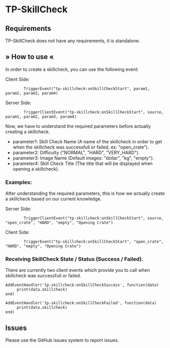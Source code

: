 # TP-SkillCheck

## Requirements

TP-SkillCheck does not have any requirements, it is standalone.


## » How to use «

In order to create a skillcheck, you can use the following event:

Client Side:

            TriggerEvent("tp-skillcheck:onSkillCheckStart", param1, param2, param3, param4)

Server Side:

            TriggerClientEvent("tp-skillcheck:onSkillCheckStart", source, param1, param2, param3, param4)
            

Now, we have to understand the required parameters before actually creating a skillcheck.

- parameter1: Skill Check Name (A name of the skillcheck in order to get when the skillcheck was successfull or failed, ex: "open_crate").
- parameter2: Difficulty ("NORMAL", "HARD", "VERY_HARD").
- parameter3: Image Name (Default images: "dollar", "kg", "empty").
- parameter4: Skill Check Title (The title that will be displayed when opening a skillcheck).


### Examples: 

After understanding the required parameters, this is how we actually create a skillcheck based on our current knowledge.

Server Side:

            TriggerClientEvent("tp-skillcheck:onSkillCheckStart", source, "open_crate", "HARD", "empty", "Opening Crate")
            
Client Side:

            TriggerEvent("tp-skillcheck:onSkillCheckStart", "open_crate", "HARD", "empty", "Opening Crate")


### Receiving SkillCheck State / Status (Success / Failed).

There are currently two client events which provide you to call when skillcheck was successfull or failed.

```
AddEventHandler('tp-skillcheck:onSkillCheckSuccess', function(data)
     print(data.skillcheck)
end)
```

```
AddEventHandler('tp-skillcheck:onSkillCheckFailed', function(data)
     print(data.skillcheck)
end)
```

## Issues

Please use the GitHub issues system to report issues.
